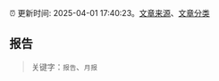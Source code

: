 :alarm_clock: 更新时间: 2025-04-01 17:40:23。[文章来源](/README.md)、[文章分类](/TAGS.md)

## 报告


> 关键字：`报告`、`月报`



